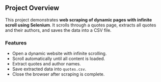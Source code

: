 ## Project Overview

This project demonstrates **web scraping of dynamic pages with infinite scroll using Selenium**. It scrolls through a quotes page, extracts all quotes and their authors, and saves the data into a CSV file.

### Features

- Open a dynamic website with infinite scrolling.
- Scroll automatically until all content is loaded.
- Extract quotes and author names.
- Save extracted data into `quotes.csv`.
- Close the browser after scraping is complete.

